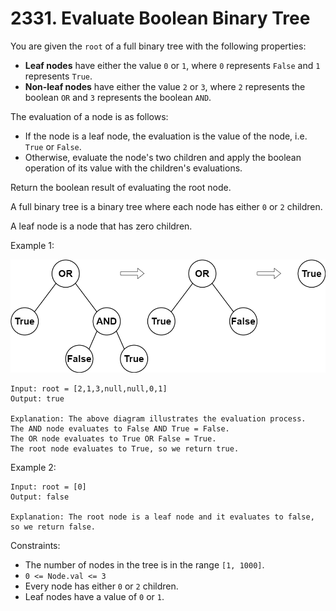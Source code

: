 # 2331. Evaluate Boolean Binary Tree

You are given the `root` of a full binary tree with the following properties:

- **Leaf nodes** have either the value `0` or `1`, where `0` represents `False` and `1` represents `True`.
- **Non-leaf nodes** have either the value `2` or `3`, where `2` represents the boolean `OR` and `3` represents the boolean `AND`.

The evaluation of a node is as follows:

- If the node is a leaf node, the evaluation is the value of the node, i.e. `True` or `False`.
- Otherwise, evaluate the node's two children and apply the boolean operation of its value with the children's evaluations.

Return the boolean result of evaluating the root node.

A full binary tree is a binary tree where each node has either `0` or `2` children.

A leaf node is a node that has zero children.

Example 1:

![](example_1.png)

    Input: root = [2,1,3,null,null,0,1]
    Output: true

    Explanation: The above diagram illustrates the evaluation process.
    The AND node evaluates to False AND True = False.
    The OR node evaluates to True OR False = True.
    The root node evaluates to True, so we return true.

Example 2:

    Input: root = [0]
    Output: false

    Explanation: The root node is a leaf node and it evaluates to false, so we return false.


Constraints:

- The number of nodes in the tree is in the range `[1, 1000]`.
- `0 <= Node.val <= 3`
- Every node has either `0` or `2` children.
- Leaf nodes have a value of `0` or `1`.
